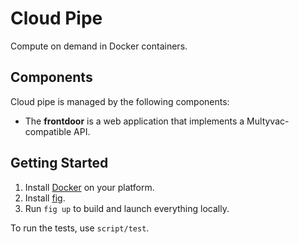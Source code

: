 Cloud Pipe
==========

Compute on demand in Docker containers.

## Components

Cloud pipe is managed by the following components:

 * The **frontdoor** is a web application that implements a Multyvac-compatible API.

## Getting Started

 1. Install [Docker](https://docs.docker.com/installation/mac/) on your platform.
 2. Install [fig](http://www.fig.sh/install.html).
 3. Run `fig up` to build and launch everything locally.

To run the tests, use `script/test`.
